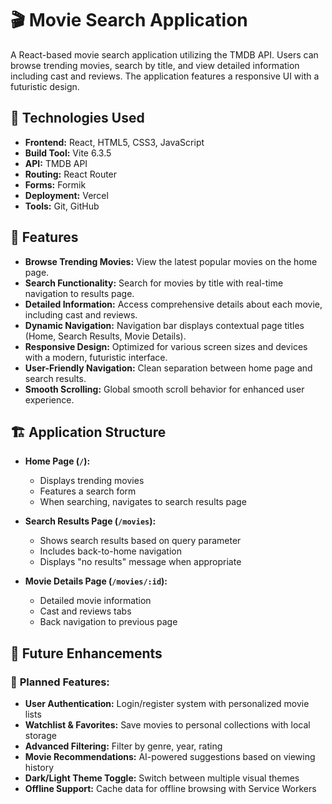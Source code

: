 # 🎬 Movie Search Application

A React-based movie search application utilizing the TMDB API. Users can browse trending movies, search by title, and view detailed information including cast and reviews. The application features a responsive UI with a futuristic design.

## 🔧 Technologies Used

- **Frontend:** React, HTML5, CSS3, JavaScript
- **Build Tool:** Vite 6.3.5
- **API:** TMDB API
- **Routing:** React Router
- **Forms:** Formik
- **Deployment:** Vercel
- **Tools:** Git, GitHub

## 🌟 Features

- **Browse Trending Movies:** View the latest popular movies on the home page.
- **Search Functionality:** Search for movies by title with real-time navigation to results page.
- **Detailed Information:** Access comprehensive details about each movie, including cast and reviews.
- **Dynamic Navigation:** Navigation bar displays contextual page titles (Home, Search Results, Movie Details).
- **Responsive Design:** Optimized for various screen sizes and devices with a modern, futuristic interface.
- **User-Friendly Navigation:** Clean separation between home page and search results.
- **Smooth Scrolling:** Global smooth scroll behavior for enhanced user experience.

## 🏗️ Application Structure

- **Home Page (`/`):**

  - Displays trending movies
  - Features a search form
  - When searching, navigates to search results page

- **Search Results Page (`/movies`):**

  - Shows search results based on query parameter
  - Includes back-to-home navigation
  - Displays "no results" message when appropriate

- **Movie Details Page (`/movies/:id`):**
  - Detailed movie information
  - Cast and reviews tabs
  - Back navigation to previous page

## 🔮 Future Enhancements

### 🎯 **Planned Features:**

- **User Authentication:** Login/register system with personalized movie lists
- **Watchlist & Favorites:** Save movies to personal collections with local storage
- **Advanced Filtering:** Filter by genre, year, rating
- **Movie Recommendations:** AI-powered suggestions based on viewing history
- **Dark/Light Theme Toggle:** Switch between multiple visual themes
- **Offline Support:** Cache data for offline browsing with Service Workers
